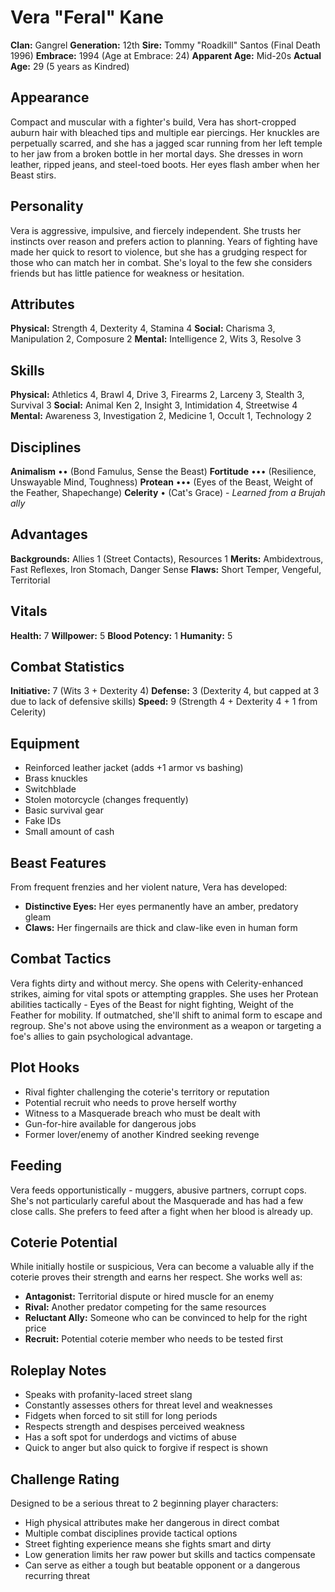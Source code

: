 # Vera "Feral" Kane

**Clan:** Gangrel
**Generation:** 12th
**Sire:** Tommy "Roadkill" Santos (Final Death 1996)
**Embrace:** 1994 (Age at Embrace: 24)
**Apparent Age:** Mid-20s
**Actual Age:** 29 (5 years as Kindred)

## Appearance

Compact and muscular with a fighter's build, Vera has short-cropped auburn hair with bleached tips and multiple ear piercings. Her knuckles are perpetually scarred, and she has a jagged scar running from her left temple to her jaw from a broken bottle in her mortal days. She dresses in worn leather, ripped jeans, and steel-toed boots. Her eyes flash amber when her Beast stirs.

## Personality

Vera is aggressive, impulsive, and fiercely independent. She trusts her instincts over reason and prefers action to planning. Years of fighting have made her quick to resort to violence, but she has a grudging respect for those who can match her in combat. She's loyal to the few she considers friends but has little patience for weakness or hesitation.

## Attributes

**Physical:** Strength 4, Dexterity 4, Stamina 4
**Social:** Charisma 3, Manipulation 2, Composure 2
**Mental:** Intelligence 2, Wits 3, Resolve 3

## Skills

**Physical:** Athletics 4, Brawl 4, Drive 3, Firearms 2, Larceny 3, Stealth 3, Survival 3
**Social:** Animal Ken 2, Insight 3, Intimidation 4, Streetwise 4
**Mental:** Awareness 3, Investigation 2, Medicine 1, Occult 1, Technology 2

## Disciplines

**Animalism** •• (Bond Famulus, Sense the Beast)
**Fortitude** ••• (Resilience, Unswayable Mind, Toughness)
**Protean** ••• (Eyes of the Beast, Weight of the Feather, Shapechange)
**Celerity** • (Cat's Grace) - *Learned from a Brujah ally*

## Advantages

**Backgrounds:** Allies 1 (Street Contacts), Resources 1
**Merits:** Ambidextrous, Fast Reflexes, Iron Stomach, Danger Sense
**Flaws:** Short Temper, Vengeful, Territorial

## Vitals

**Health:** 7
**Willpower:** 5
**Blood Potency:** 1
**Humanity:** 5

## Combat Statistics

**Initiative:** 7 (Wits 3 + Dexterity 4)
**Defense:** 3 (Dexterity 4, but capped at 3 due to lack of defensive skills)
**Speed:** 9 (Strength 4 + Dexterity 4 + 1 from Celerity)

## Equipment

- Reinforced leather jacket (adds +1 armor vs bashing)
- Brass knuckles
- Switchblade
- Stolen motorcycle (changes frequently)
- Basic survival gear
- Fake IDs
- Small amount of cash

## Beast Features

From frequent frenzies and her violent nature, Vera has developed:

- **Distinctive Eyes:** Her eyes permanently have an amber, predatory gleam
- **Claws:** Her fingernails are thick and claw-like even in human form

## Combat Tactics

Vera fights dirty and without mercy. She opens with Celerity-enhanced strikes, aiming for vital spots or attempting grapples. She uses her Protean abilities tactically - Eyes of the Beast for night fighting, Weight of the Feather for mobility. If outmatched, she'll shift to animal form to escape and regroup. She's not above using the environment as a weapon or targeting a foe's allies to gain psychological advantage.

## Plot Hooks

- Rival fighter challenging the coterie's territory or reputation
- Potential recruit who needs to prove herself worthy
- Witness to a Masquerade breach who must be dealt with
- Gun-for-hire available for dangerous jobs
- Former lover/enemy of another Kindred seeking revenge

## Feeding

Vera feeds opportunistically - muggers, abusive partners, corrupt cops. She's not particularly careful about the Masquerade and has had a few close calls. She prefers to feed after a fight when her blood is already up.

## Coterie Potential

While initially hostile or suspicious, Vera can become a valuable ally if the coterie proves their strength and earns her respect. She works well as:

- **Antagonist:** Territorial dispute or hired muscle for an enemy
- **Rival:** Another predator competing for the same resources
- **Reluctant Ally:** Someone who can be convinced to help for the right price
- **Recruit:** Potential coterie member who needs to be tested first

## Roleplay Notes

- Speaks with profanity-laced street slang
- Constantly assesses others for threat level and weaknesses
- Fidgets when forced to sit still for long periods
- Respects strength and despises perceived weakness
- Has a soft spot for underdogs and victims of abuse
- Quick to anger but also quick to forgive if respect is shown

## Challenge Rating

Designed to be a serious threat to 2 beginning player characters:

- High physical attributes make her dangerous in direct combat
- Multiple combat disciplines provide tactical options
- Street fighting experience means she fights smart and dirty
- Low generation limits her raw power but skills and tactics compensate
- Can serve as either a tough but beatable opponent or a dangerous recurring threat
